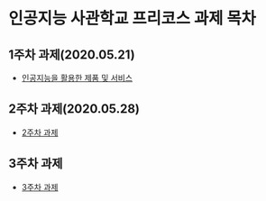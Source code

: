 # 인공지능 사관학교 프리코스 과제 목차

## 1주차 과제(2020.05.21)
 * [인공지능을 활용한 제품 및 서비스](https://github.com/yunminhui/AI/blob/master/%EC%9D%B8%EA%B3%B5%EC%A7%80%EB%8A%A5%EC%9D%84%20%ED%99%9C%EC%9A%A9%ED%95%9C%20%EC%A0%9C%ED%92%88%20%EB%B0%8F%20%EC%84%9C%EB%B9%84%EC%8A%A4.ipynb)
## 2주차 과제(2020.05.28)
 * [2주차 과제](https://github.com/yunminhui/AI/blob/master/2%EC%A3%BC%EC%B0%A8%EA%B3%BC%EC%A0%9C.ipynb)
 ## 3주차 과제
 * [3주차 과제](https://github.com/yunminhui/AI/blob/master/3%EC%A3%BC%EC%B0%A8_%EA%B3%BC%EC%A0%9C.ipynb)
